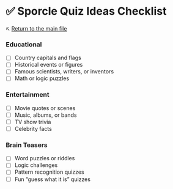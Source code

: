 # ✅ Sporcle Quiz Ideas Checklist

↖️ [Return to the main file](../README.md)

### Educational
- [ ] Country capitals and flags
- [ ] Historical events or figures
- [ ] Famous scientists, writers, or inventors
- [ ] Math or logic puzzles

### Entertainment
- [ ] Movie quotes or scenes
- [ ] Music, albums, or bands
- [ ] TV show trivia
- [ ] Celebrity facts

### Brain Teasers
- [ ] Word puzzles or riddles
- [ ] Logic challenges
- [ ] Pattern recognition quizzes
- [ ] Fun “guess what it is” quizzes
